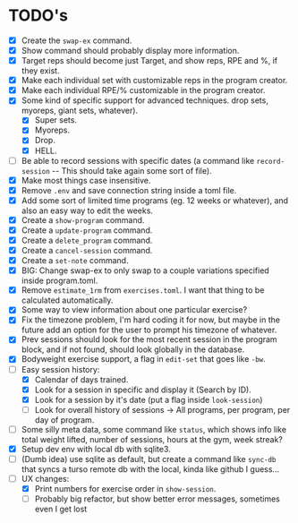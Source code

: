 # TODO's

- [x] Create the `swap-ex` command.
- [x] Show command should probably display more information.
- [x] Target reps should become just Target, and show reps, RPE and %, if they exist.
- [x] Make each individual set with customizable reps in the program creator.
- [x] Make each individual RPE/% customizable in the program creator.
- [x] Some kind of specific support for advanced techniques. drop sets, myoreps, giant sets, whatever).
  - [x] Super sets.
  - [x] Myoreps.
  - [x] Drop.
  - [x] HELL.
- [ ] Be able to record sessions with specific dates (a command like `record-session` -- This should take again some sort of file).
- [x] Make most things case insensitive.
- [x] Remove `.env` and save connection string inside a toml file.
- [x] Add some sort of limited time programs (eg. 12 weeks or whatever), and also an easy way to edit the weeks.
- [x] Create a `show-program` command.
- [x] Create a `update-program` command.
- [x] Create a `delete_program` command.
- [x] Create a `cancel-session` command.
- [x] Create a `set-note` command.
- [x] BIG: Change swap-ex to only swap to a couple variations specified inside program.toml.
- [x] Remove `estimate_1rm` from `exercises.toml`. I want that thing to be calculated automatically.
- [x] Some way to view information about one particular exercise?
- [x] Fix the timezone problem, I'm hard coding it for now, but maybe in the future add an option for the user to prompt his timezone of whatever.
- [x] Prev sessions should look for the most recent session in the program block, and if not found, should look globally in the database.
- [x] Bodyweight exercise support, a flag in `edit-set` that goes like `-bw`.
- [ ] Easy session history:
  - [x] Calendar of days trained.
  - [x] Look for a session in specific and display it (Search by ID).
  - [x] Look for a session by it's date (put a flag inside `look-session`)
  - [ ] Look for overall history of sessions -> All programs, per program, per day of program.
- [ ] Some silly meta data, some command like `status`, which shows info like total weight lifted, number of sessions, hours at the gym, week streak?
- [x] Setup dev env with local db with sqlite3.
- [ ] (Dumb idea) use sqlite as default, but create a command like `sync-db` that syncs a turso remote db with the local, kinda like github I guess...
- [ ] UX changes:
  - [x] Print numbers for exercise order in `show-session`.
  - [ ] Probably big refactor, but show better error messages, sometimes even I get lost
